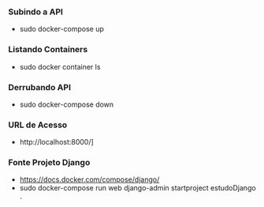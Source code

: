 ### Subindo a API
- sudo docker-compose up

### Listando Containers
- sudo docker container ls

### Derrubando API
- sudo docker-compose down

### URL de Acesso
- http://localhost:8000/]

### Fonte Projeto Django
- https://docs.docker.com/compose/django/
- sudo docker-compose run web django-admin startproject estudoDjango .